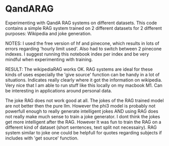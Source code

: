 # QandARAG
Experimenting with QandA RAG systems on different datasets. This code contains a simple RAG system trained on 2 different datasets for 2 different purposes: Wikipedia and joke generation.

NOTES: I used the free version of hf and pinecone, which results in lots of errors regarding 'hourly limit used'. Also had to switch between 2 pinecone indexes. I suggest running this notebook index per index and be very mindful when experimenting with training.


RESULT:
The wikipediaRAG works OK. RAG systems are ideal for these kinds of uses especially the 'give source' function can be handy in a lot of situations. Indicates really clearly where it got the information on wikipedia. Very nice that I am able to run stuff like this locally on my macbook M1. Can be interesting in applications around personal data.

The joke RAG does not work good at all. The jokes of the RAG trained model are not better then the pure llm. However the phi3 model is probably not powerfull enough to really generate intelligent jokes AND using RAG does not really make much sense to train a joke generator. I dont think the jokes get more intelligent after the RAG.  However It was fun to train the RAG on a different kind of dataset (short sentences, text split not necessairy). RAG system similar to joke one could be helpfull for quotes regarding subjects if includes with 'get source' function.
